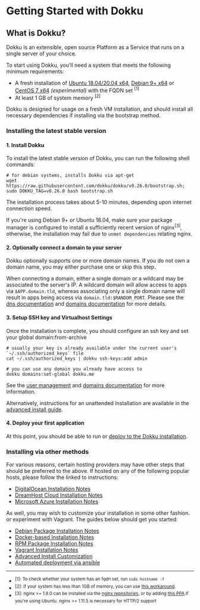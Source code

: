 # Getting Started with Dokku

## What is Dokku?

Dokku is an extensible, open source Platform as a Service that runs on a single server of your choice.

To start using Dokku, you'll need a system that meets the following minimum requirements:

- A fresh installation of [Ubuntu 18.04/20.04 x64](https://www.ubuntu.com/download), [Debian 9+ x64](https://www.debian.org/distrib/) or [CentOS 7 x64](https://www.centos.org/download/) *(experimental)* with the FQDN set <sup>[1]</sup>
- At least 1 GB of system memory <sup>[2]</sup>

Dokku is designed for usage on a fresh VM installation, and should install all necessary dependencies if installing via the bootstrap method.

### Installing the latest stable version

#### 1. Install Dokku

To install the latest stable version of Dokku, you can run the following shell commands:

```shell
# for debian systems, installs Dokku via apt-get
wget https://raw.githubusercontent.com/dokku/dokku/v0.26.0/bootstrap.sh;
sudo DOKKU_TAG=v0.26.0 bash bootstrap.sh
```

The installation process takes about 5-10 minutes, depending upon internet connection speed.

If you're using Debian 9+ or Ubuntu 18.04, make sure your package manager is configured to install a sufficiently recent version of nginx<sup>[3]</sup>, otherwise, the installation may fail due to `unmet dependencies` relating nginx.

#### 2. Optionally connect a domain to your server

Dokku optionally supports one or more domain names. If you do not own a domain name, you may either purchase one or skip this step.

When connecting a domain, either a single domain or a wildcard may be associated to the server's IP. A wildcard domain will allow access to apps via `$APP.domain.tld`, whereas associating only a single domain name will result in apps being access via `domain.tld:$RANDOM_PORT`. Please see the [dns documentation](/docs/networking/dns.md) and [domains documentation](/docs/configuration/domains.md) for more details.

#### 3. Setup SSH key and Virtualhost Settings

Once the installation is complete, you should configure an ssh key and set your global domain:from-archive

```shell
# usually your key is already available under the current user's `~/.ssh/authorized_keys` file
cat ~/.ssh/authorized_keys | dokku ssh-keys:add admin

# you can use any domain you already have access to
dokku domains:set-global dokku.me
```

See the [user management](/docs/deployment/user-management.md#adding-ssh-keys) and [domains documentation](/docs/configuration/domains.md#customizing-hostnames) for more information.

Alternatively, instructions for an unattended installation are available in the [advanced install guide](/docs/getting-started/advanced-installation.md#configuring). 

#### 4. Deploy your first application

At this point, you should be able to run or [deploy to the Dokku installation](/docs/deployment/application-deployment.md).

### Installing via other methods

For various reasons, certain hosting providers may have other steps that should be preferred to the above. If hosted on any of the following popular hosts, please follow the linked to instructions:

- [DigitalOcean Installation Notes](/docs/getting-started/install/digitalocean.md)
- [DreamHost Cloud Installation Notes](/docs/getting-started/install/dreamhost.md)
- [Microsoft Azure Installation Notes](/docs/getting-started/install/azure.md)

As well, you may wish to customize your installation in some other fashion. or experiment with Vagrant. The guides below should get you started:

- [Debian Package Installation Notes](/docs/getting-started/install/debian.md)
- [Docker-based Installation Notes](/docs/getting-started/install/docker.md)
- [RPM Package Installation Notes](/docs/getting-started/install/rpm.md)
- [Vagrant Installation Notes](/docs/getting-started/install/vagrant.md)
- [Advanced Install Customization](/docs/getting-started/advanced-installation.md)
- [Automated deployment via ansible](https://github.com/dokku/ansible-dokku)

---

- <sup>[1]: To check whether your system has an fqdn set, run `sudo hostname -f`</sup>
- <sup>[2]: If your system has less than 1GB of memory, you can use [this workaround](/docs/getting-started/advanced-installation.md#vms-with-less-than-1gb-of-memory).</sup>
- <sup>[3]: nginx >= 1.8.0 can be installed via the [nginx repositories](https://www.nginx.com/resources/admin-guide/installing-nginx-open-source/), or by adding [this PPA](https://launchpad.net/~nginx/+archive/ubuntu/stable) if you're using Ubuntu. nginx >= 1.11.5 is necessary for HTTP/2 support</sup>
